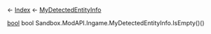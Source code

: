 ← [Index](Api-Index) ← [MyDetectedEntityInfo](Sandbox.ModAPI.Ingame.MyDetectedEntityInfo)

[bool](System.Boolean) bool Sandbox.ModAPI.Ingame.MyDetectedEntityInfo.IsEmpty()()